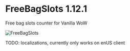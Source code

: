 # FreeBagSlots 1.12.1
Free bag slots counter for Vanilla WoW 

![FreeBagSlots](https://user-images.githubusercontent.com/13628128/58876631-5e517c80-86d7-11e9-97c4-ff6ca33ad2f4.png)

TODO: localizations, currently only works on enUS client  
